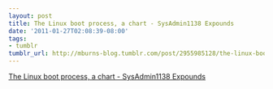 ```yaml
---
layout: post
title: The Linux boot process, a chart - SysAdmin1138 Expounds
date: '2011-01-27T02:08:39-08:00'
tags:
- tumblr
tumblr_url: http://mburns-blog.tumblr.com/post/2955985128/the-linux-boot-process-a-chart-sysadmin1138
---
```

<a href="http://sysadmin1138.net/mt/blog/2011/01/the-linux-boot-process-a-chart.shtml">The Linux boot process, a chart - SysAdmin1138 Expounds</a>

